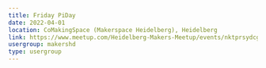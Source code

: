```yaml
---
title: Friday PiDay
date: 2022-04-01
location: CoMakingSpace (Makerspace Heidelberg), Heidelberg
link: https://www.meetup.com/Heidelberg-Makers-Meetup/events/nktprsydcgbcb/
usergroup: makershd
type: usergroup
---
```

